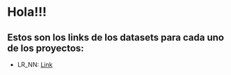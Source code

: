# Hola!!!
## Estos son los links de los datasets para cada uno de los proyectos:
+ LR_NN: <a href="[https://www.openai.com](https://drive.google.com/drive/folders/1I1kAOdU7pJZJWV9ufIqOMe3nkJ2qFsFg?usp=drive_link)" target="_blank">Link</a>
